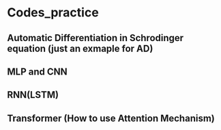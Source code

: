# Codes_practice

## Automatic Differentiation in Schrodinger equation (just an exmaple for AD)
## MLP and CNN
## RNN(LSTM)
## Transformer (How to use Attention Mechanism)
